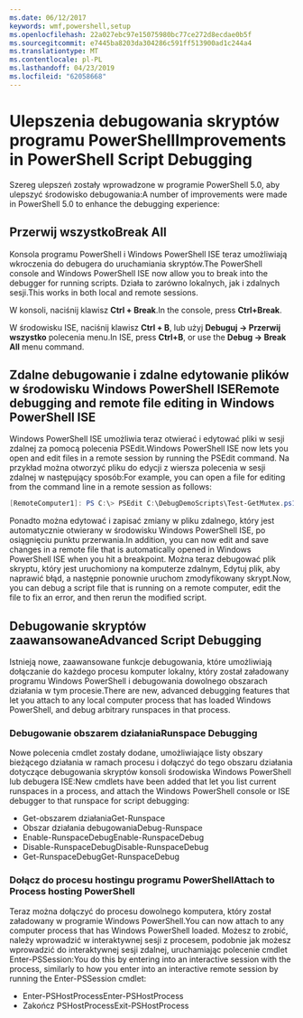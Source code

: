 ```yaml
---
ms.date: 06/12/2017
keywords: wmf,powershell,setup
ms.openlocfilehash: 22a027ebc97e15075980bc77ce272d8ecdae0b5f
ms.sourcegitcommit: e7445ba8203da304286c591ff513900ad1c244a4
ms.translationtype: MT
ms.contentlocale: pl-PL
ms.lasthandoff: 04/23/2019
ms.locfileid: "62058668"
---
```

# <a name="improvements-in-powershell-script-debugging"></a><span data-ttu-id="7d321-102">Ulepszenia debugowania skryptów programu PowerShell</span><span class="sxs-lookup"><span data-stu-id="7d321-102">Improvements in PowerShell Script Debugging</span></span>

<span data-ttu-id="7d321-103">Szereg ulepszeń zostały wprowadzone w programie PowerShell 5.0, aby ulepszyć środowisko debugowania:</span><span class="sxs-lookup"><span data-stu-id="7d321-103">A number of improvements were made in PowerShell 5.0 to enhance the debugging experience:</span></span>

## <a name="break-all"></a><span data-ttu-id="7d321-104">Przerwij wszystko</span><span class="sxs-lookup"><span data-stu-id="7d321-104">Break All</span></span>

<span data-ttu-id="7d321-105">Konsola programu PowerShell i Windows PowerShell ISE teraz umożliwiają wkroczenia do debugera do uruchamiania skryptów.</span><span class="sxs-lookup"><span data-stu-id="7d321-105">The PowerShell console and Windows PowerShell ISE now allow you to break into the debugger for running scripts.</span></span> <span data-ttu-id="7d321-106">Działa to zarówno lokalnych, jak i zdalnych sesji.</span><span class="sxs-lookup"><span data-stu-id="7d321-106">This works in both local and remote sessions.</span></span>

<span data-ttu-id="7d321-107">W konsoli, naciśnij klawisz **Ctrl + Break**.</span><span class="sxs-lookup"><span data-stu-id="7d321-107">In the console, press **Ctrl+Break**.</span></span>

<span data-ttu-id="7d321-108">W środowisku ISE, naciśnij klawisz **Ctrl + B**, lub użyj **Debuguj -> Przerwij wszystko** polecenia menu.</span><span class="sxs-lookup"><span data-stu-id="7d321-108">In ISE, press **Ctrl+B**, or use the **Debug -> Break All** menu command.</span></span>

## <a name="remote-debugging-and-remote-file-editing-in-windows-powershell-ise"></a><span data-ttu-id="7d321-109">Zdalne debugowanie i zdalne edytowanie plików w środowisku Windows PowerShell ISE</span><span class="sxs-lookup"><span data-stu-id="7d321-109">Remote debugging and remote file editing in Windows PowerShell ISE</span></span>

<span data-ttu-id="7d321-110">Windows PowerShell ISE umożliwia teraz otwierać i edytować pliki w sesji zdalnej za pomocą polecenia PSEdit.</span><span class="sxs-lookup"><span data-stu-id="7d321-110">Windows PowerShell ISE now lets you open and edit files in a remote session by running the PSEdit command.</span></span>
<span data-ttu-id="7d321-111">Na przykład można otworzyć pliku do edycji z wiersza polecenia w sesji zdalnej w następujący sposób:</span><span class="sxs-lookup"><span data-stu-id="7d321-111">For example, you can open a file for editing from the command line in a remote session as follows:</span></span>

```powershell
[RemoteComputer1]: PS C:\> PSEdit C:\DebugDemoScripts\Test-GetMutex.ps1
```

<span data-ttu-id="7d321-112">Ponadto można edytować i zapisać zmiany w pliku zdalnego, który jest automatycznie otwierany w środowisku Windows PowerShell ISE, po osiągnięciu punktu przerwania.</span><span class="sxs-lookup"><span data-stu-id="7d321-112">In addition, you can now edit and save changes in a remote file that is automatically opened in Windows PowerShell ISE when you hit a breakpoint.</span></span>
<span data-ttu-id="7d321-113">Można teraz debugować plik skryptu, który jest uruchomiony na komputerze zdalnym, Edytuj plik, aby naprawić błąd, a następnie ponownie uruchom zmodyfikowany skrypt.</span><span class="sxs-lookup"><span data-stu-id="7d321-113">Now, you can debug a script file that is running on a remote computer, edit the file to fix an error, and then rerun the modified script.</span></span>

## <a name="advanced-script-debugging"></a><span data-ttu-id="7d321-114">Debugowanie skryptów zaawansowane</span><span class="sxs-lookup"><span data-stu-id="7d321-114">Advanced Script Debugging</span></span>

<span data-ttu-id="7d321-115">Istnieją nowe, zaawansowane funkcje debugowania, które umożliwiają dołączanie do każdego procesu komputer lokalny, który został załadowany programu Windows PowerShell i debugowania dowolnego obszarach działania w tym procesie.</span><span class="sxs-lookup"><span data-stu-id="7d321-115">There are new, advanced debugging features that let you attach to any local computer process that has loaded Windows PowerShell, and debug arbitrary runspaces in that process.</span></span>

### <a name="runspace-debugging"></a><span data-ttu-id="7d321-116">Debugowanie obszarem działania</span><span class="sxs-lookup"><span data-stu-id="7d321-116">Runspace Debugging</span></span>

<span data-ttu-id="7d321-117">Nowe polecenia cmdlet zostały dodane, umożliwiające listy obszary bieżącego działania w ramach procesu i dołączyć do tego obszaru działania dotyczące debugowania skryptów konsoli środowiska Windows PowerShell lub debugera ISE:</span><span class="sxs-lookup"><span data-stu-id="7d321-117">New cmdlets have been added that let you list current runspaces in a process, and attach the Windows PowerShell console or ISE debugger to that runspace for script debugging:</span></span>

-   <span data-ttu-id="7d321-118">Get-obszarem działania</span><span class="sxs-lookup"><span data-stu-id="7d321-118">Get-Runspace</span></span>
-   <span data-ttu-id="7d321-119">Obszar działania debugowania</span><span class="sxs-lookup"><span data-stu-id="7d321-119">Debug-Runspace</span></span>
-   <span data-ttu-id="7d321-120">Enable-RunspaceDebug</span><span class="sxs-lookup"><span data-stu-id="7d321-120">Enable-RunspaceDebug</span></span>
-   <span data-ttu-id="7d321-121">Disable-RunspaceDebug</span><span class="sxs-lookup"><span data-stu-id="7d321-121">Disable-RunspaceDebug</span></span>
-   <span data-ttu-id="7d321-122">Get-RunspaceDebug</span><span class="sxs-lookup"><span data-stu-id="7d321-122">Get-RunspaceDebug</span></span>

### <a name="attach-to-process-hosting-powershell"></a><span data-ttu-id="7d321-123">Dołącz do procesu hostingu programu PowerShell</span><span class="sxs-lookup"><span data-stu-id="7d321-123">Attach to Process hosting PowerShell</span></span>

<span data-ttu-id="7d321-124">Teraz można dołączyć do procesu dowolnego komputera, który został załadowany w programie Windows PowerShell.</span><span class="sxs-lookup"><span data-stu-id="7d321-124">You can now attach to any computer process that has Windows PowerShell loaded.</span></span> <span data-ttu-id="7d321-125">Możesz to zrobić, należy wprowadzić w interaktywnej sesji z procesem, podobnie jak możesz wprowadzić do interaktywnej sesji zdalnej, uruchamiając polecenie cmdlet Enter-PSSession:</span><span class="sxs-lookup"><span data-stu-id="7d321-125">You do this by entering into an interactive session with the process, similarly to how you enter into an interactive remote session by running the Enter-PSSession cmdlet:</span></span>

-   <span data-ttu-id="7d321-126">Enter-PSHostProcess</span><span class="sxs-lookup"><span data-stu-id="7d321-126">Enter-PSHostProcess</span></span>
-   <span data-ttu-id="7d321-127">Zakończ PSHostProcess</span><span class="sxs-lookup"><span data-stu-id="7d321-127">Exit-PSHostProcess</span></span>
